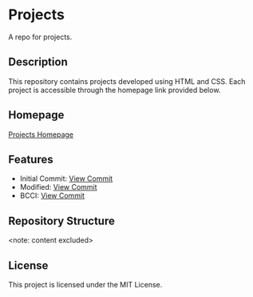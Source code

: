 # Projects

A repo for projects.

## Description

This repository contains projects developed using HTML and CSS. Each project is accessible through the homepage link provided below.

## Homepage

[Projects Homepage](https://ankurkumar45.github.io/projects/project-01/Index.html)

## Features

- Initial Commit: [View Commit](https://github.com/Ankurkumar45/projects/commit/ed037e2fc38c7d3834e77aee9e4eaa3de7a3466e)
- Modified: [View Commit](https://github.com/Ankurkumar45/projects/commit/c15bd532a39f24a39b377825440399bf5a614ecc)
- BCCI: [View Commit](https://github.com/Ankurkumar45/projects/commit/3fad4a1bb6cd43b1e4fad08fdc43336b55088aad)

## Repository Structure

<note: content excluded>

## License

This project is licensed under the MIT License.
